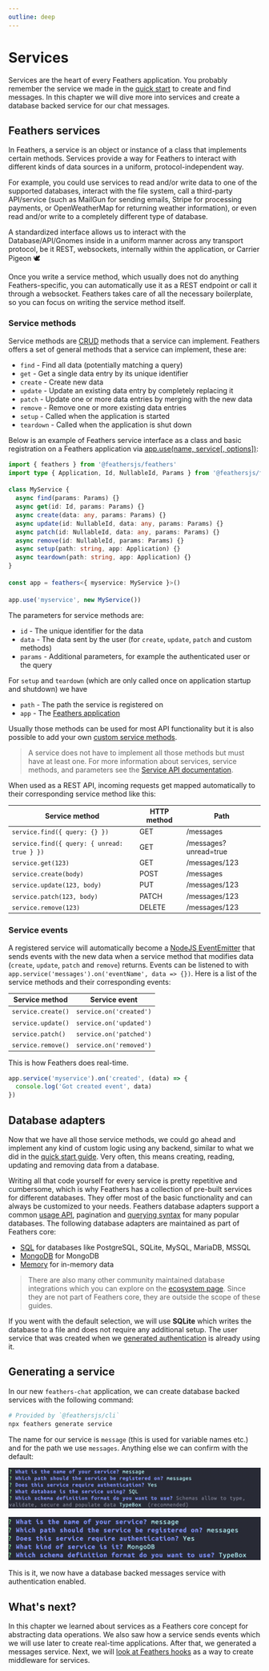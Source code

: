```yaml
---
outline: deep
---
```


# Services

Services are the heart of every Feathers application. You probably remember the service we made in the [quick start](./starting.md) to create and find messages. In this chapter we will dive more into services and create a database backed service for our chat messages.

## Feathers services

In Feathers, a service is an object or instance of a class that implements certain methods. Services provide a way for Feathers to interact with different kinds of data sources in a uniform, protocol-independent way.

For example, you could use services to read and/or write data to one of the supported databases, interact with the file system, call a third-party API/service (such as MailGun for sending emails, Stripe for processing payments, or OpenWeatherMap for returning weather information), or even read and/or write to a completely different type of database.

A standardized interface allows us to interact with the Database/API/Gnomes inside in a uniform manner across any transport protocol, be it REST, websockets, internally within the application, or Carrier Pigeon 🕊️

Once you write a service method, which usually does not do anything Feathers-specific, you can automatically use it as a REST endpoint or call it through a websocket. Feathers takes care of all the necessary boilerplate, so you can focus on writing the service method itself.

### Service methods

Service methods are [CRUD](https://en.wikipedia.org/wiki/Create,_read,_update_and_delete) methods that a service can implement. Feathers offers a set of general methods that a service can implement, these are:

- `find` - Find all data (potentially matching a query)
- `get` - Get a single data entry by its unique identifier
- `create` - Create new data
- `update` - Update an existing data entry by completely replacing it
- `patch` - Update one or more data entries by merging with the new data
- `remove` - Remove one or more existing data entries
- `setup` - Called when the application is started
- `teardown` - Called when the application is shut down

Below is an example of Feathers service interface as a class and basic registration on a Feathers application via [app.use(name, service[, options])](../../api/application.md#use-path-service):

```ts
import { feathers } from '@feathersjs/feathers'
import type { Application, Id, NullableId, Params } from '@feathersjs/feathers'

class MyService {
  async find(params: Params) {}
  async get(id: Id, params: Params) {}
  async create(data: any, params: Params) {}
  async update(id: NullableId, data: any, params: Params) {}
  async patch(id: NullableId, data: any, params: Params) {}
  async remove(id: NullableId, params: Params) {}
  async setup(path: string, app: Application) {}
  async teardown(path: string, app: Application) {}
}

const app = feathers<{ myservice: MyService }>()

app.use('myservice', new MyService())
```

The parameters for service methods are:

- `id` - The unique identifier for the data
- `data` - The data sent by the user (for `create`, `update`, `patch` and custom methods)
- `params` - Additional parameters, for example the authenticated user or the query

For `setup` and `teardown` (which are only called once on application startup and shutdown) we have

- `path` - The path the service is registered on
- `app` - The [Feathers application](./../../api/application.md)

Usually those methods can be used for most API functionality but it is also possible to add your own [custom service methods](../../api/services.md#custom-methods).

<BlockQuote type="info">

A service does not have to implement all those methods but must have at least one. For more information about services, service methods, and parameters see the [Service API documentation](../../api/services.md).

</BlockQuote>

When used as a REST API, incoming requests get mapped automatically to their corresponding service method like this:

| Service method                              | HTTP method | Path                  |
| ------------------------------------------- | ----------- | --------------------- |
| `service.find({ query: {} })`               | GET         | /messages             |
| `service.find({ query: { unread: true } })` | GET         | /messages?unread=true |
| `service.get(123)`                          | GET         | /messages/123         |
| `service.create(body)`                      | POST        | /messages             |
| `service.update(123, body)`                 | PUT         | /messages/123         |
| `service.patch(123, body)`                  | PATCH       | /messages/123         |
| `service.remove(123)`                       | DELETE      | /messages/123         |

### Service events

A registered service will automatically become a [NodeJS EventEmitter](https://nodejs.org/api/events.html) that sends events with the new data when a service method that modifies data (`create`, `update`, `patch` and `remove`) returns. Events can be listened to with `app.service('messages').on('eventName', data => {})`. Here is a list of the service methods and their corresponding events:

| Service method     | Service event           |
| ------------------ | ----------------------- |
| `service.create()` | `service.on('created')` |
| `service.update()` | `service.on('updated')` |
| `service.patch()`  | `service.on('patched')` |
| `service.remove()` | `service.on('removed')` |

This is how Feathers does real-time.

```js
app.service('myservice').on('created', (data) => {
  console.log('Got created event', data)
})
```

## Database adapters

Now that we have all those service methods, we could go ahead and implement any kind of custom logic using any backend, similar to what we did in the [quick start guide](./starting.md). Very often, this means creating, reading, updating and removing data from a database.

Writing all that code yourself for every service is pretty repetitive and cumbersome, which is why Feathers has a collection of pre-built services for different databases. They offer most of the basic functionality and can always be customized to your needs. Feathers database adapters support a common [usage API](../../api/databases/common.md), pagination and [querying syntax](../../api/databases/querying.md) for many popular databases. The following database adapters are maintained as part of Feathers core:

- [SQL](../../api/databases/knex.md) for databases like PostgreSQL, SQLite, MySQL, MariaDB, MSSQL
- [MongoDB](../../api/databases/mongodb.md) for MongoDB
- [Memory](../../api/databases/memory.md) for in-memory data

<BlockQuote type="tip">

There are also many other community maintained database integrations which you can explore on the [ecosystem page](/ecosystem/?cat=Database&sort=downloads). Since they are not part of Feathers core, they are outside the scope of these guides.

</BlockQuote>

If you went with the default selection, we will use **SQLite** which writes the database to a file and does not require any additional setup. The user service that was created when we [generated authentication](./authentication.md) is already using it.

## Generating a service

In our new `feathers-chat` application, we can create database backed services with the following command:

```sh
# Provided by `@feathersjs/cli`
npx feathers generate service
```

The name for our service is `message` (this is used for variable names etc.) and for the path we use `messages`. Anything else we can confirm with the default:

<DatabaseBlock global-id="sql">

![feathers generate service prompts](./assets/generate-service.png)

</DatabaseBlock>

<DatabaseBlock global-id="mongodb">

![feathers generate service prompts](./assets/generate-service-mongodb.png)

</DatabaseBlock>

This is it, we now have a database backed messages service with authentication enabled.

## What's next?

In this chapter we learned about services as a Feathers core concept for abstracting data operations. We also saw how a service sends events which we will use later to create real-time applications. After that, we generated a messages service. Next, we will [look at Feathers hooks](./hooks.md) as a way to create middleware for services.
